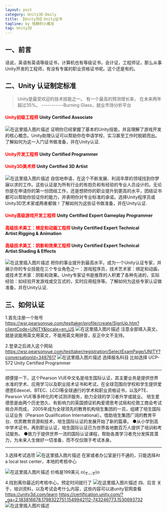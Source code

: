 ```yaml
---
layout: post
category: Unity3D-Daily
title: 【Unity3D】Unity证书
tagline: by 恬静的小魔龙
tag: Unity3D
---
```


## 一、前言
话说，英语有英语等级证书，计算机也有等级证书，会计证，工程师证，那么从事Unity开发的工程师，有没有专属的职业资格证书呢。这个还是有的。
## 二、Unity 认证制定标准
>Unity是最受欢迎的技术技能之一。
有一个最高的预测增长率，
在未来两年超过35%。
-----------Burning Glass，就业市场分析平台
#### <font color="red">Unity初级工程师</font> Unity Certified Associate
![在这里插入图片描述](https://img-blog.csdnimg.cn/20190212172958130.png?x-oss-process=image/watermark,type_ZmFuZ3poZW5naGVpdGk,shadow_10,text_aHR0cHM6Ly9ibG9nLmNzZG4ubmV0L3E3NjQ0MjQ1Njc=,size_16,color_FFFFFF,t_70)
证明你已经掌握了基本的Unity技能，并且理解了游戏开发的核心概念。Unity助理认证可以帮助你在申请学校、实习甚至工作时脱颖而出。了解如何为这一入门证书做准备，并在Unity认证.
#### <font color="red">Unity开发工程师</font> Unity Certified Programmer
#### <font color="red">Unity3D美术师</font>   Unity Certified 3D Artist
![在这里插入图片描述](https://img-blog.csdnimg.cn/20190212173006417.png?x-oss-process=image/watermark,type_ZmFuZ3poZW5naGVpdGk,shadow_10,text_aHR0cHM6Ly9ibG9nLmNzZG4ubmV0L3E3NjQ0MjQ1Njc=,size_16,color_FFFFFF,t_70)
自信地申请，在这个不断发展、利润丰厚的领域找到你梦寐以求的工作。这些认证是为所有行业的有抱负和有经验的专业人员设计的。无论你是在申请你的第一份团结工作，还是想把你的职业提升到更高的水平，团结证书都可以帮助你验证你的能力，并表明你对专业标准的承诺。选择Unity程序员或Unity3D艺术家或两者都做！了解如何为这些证书做准备，并在Unity认证.
#### <font color="red">Unity高级游戏开发工程师</font>	Unity Certified Expert Gameplay Programmer
#### <font color="red">高级技术美工：绑定和动画工程师</font> Unity Certified Expert Technical Artist:Rigging & Animation 
#### <font color="red">高级技术美工：阴影和效果工程师</font> Unity Certified Expert Technical Artist:Shading & Effects
![在这里插入图片描述](https://img-blog.csdnimg.cn/20190212173015458.png?x-oss-process=image/watermark,type_ZmFuZ3poZW5naGVpdGk,shadow_10,text_aHR0cHM6Ly9ibG9nLmNzZG4ubmV0L3E3NjQ0MjQ1Njc=,size_16,color_FFFFFF,t_70)
把你的事业提升到最高水平。成为一个Unity认证专家，并展示你的专业技能在三个专业角色之一：游戏程序员，技术艺术家：绑定和动画，或技术艺术家：阴影和效果。Unity专家证书是推荐的人积累了各种先进的，实际经验：如经验开发游戏或交互式的，实时应用程序等。了解如何为这些专家认证做准备，并在Unity认证.
## 三、如何认证
1.首先注册一个账号
https://wsr.pearsonvue.com/testtaker/profile/create/SignUp.htm?clientCode=UNITY&locale=en_US
![在这里插入图片描述](https://img-blog.csdnimg.cn/20190213144836185.png?x-oss-process=image/watermark,type_ZmFuZ3poZW5naGVpdGk,shadow_10,text_aHR0cHM6Ly9ibG9nLmNzZG4ubmV0L3E3NjQ0MjQ1Njc=,size_16,color_FFFFFF,t_70)
注意全部填入英文，就是说能用英文用英文，不能用英文用拼音，反正中文不支持。

2.登录之后进入这个网站
https://wsr.pearsonvue.com/testtaker/registration/SelectExamPage/UNITY?conversationId=3487617
![在这里插入图片描述](https://img-blog.csdnimg.cn/20190213145143457.png?x-oss-process=image/watermark,type_ZmFuZ3poZW5naGVpdGk,shadow_10,text_aHR0cHM6Ly9ibG9nLmNzZG4ubmV0L3E3NjQ0MjQ1Njc=,size_16,color_FFFFFF,t_70)
选择报名科目
比如选择 UCP-572 Unity Certified Programmer

----
顺便提一下，这个Pearson VUE中文名是培生国际认证，其主要业务是提供世界水准的学术、应用学习以及职业技术证书和考试，在全球范围向学校和学生提供爱德思Edexcel、BTEC、LCCI等全球通行的学术和职业资格证书，以及PTE、Pearson VUE等多样化的考试测评服务，助力全球的学习者升学或就业。
培生爱德思是由两个历史悠久、有影响力的英国颁证机构爱德思考试局和伦敦工商会考试局合并而成， 2005年成为全球领先的教育机构培生集团的一员，组建了培生国际认证业务（Pearson Qualification International）。借助培生集团广阔的教育平台、优质教育资源和技术，培生国际认证的发展开始了新的篇章。
●从小学到高中学术证书，再到职业认证，培生国际认证已为世界各地数百万人提供了培训和考试服务。
●致力于提供世界一流的国际认证课程，帮助各类学习者充分发挥其潜力，为未来人生做好一切准备，而不仅仅限于考试本身。

----

3.选择考试选项
![在这里插入图片描述](https://img-blog.csdnimg.cn/20190213145600222.png?x-oss-process=image/watermark,type_ZmFuZ3poZW5naGVpdGk,shadow_10,text_aHR0cHM6Ly9ibG9nLmNzZG4ubmV0L3E3NjQ0MjQ1Njc=,size_16,color_FFFFFF,t_70)
在家或者办公室是行不通的，只能选择At a local test center，本地的考核中心

![在这里插入图片描述](https://img-blog.csdnimg.cn/20190213145755254.png?x-oss-process=image/watermark,type_ZmFuZ3poZW5naGVpdGk,shadow_10,text_aHR0cHM6Ly9ibG9nLmNzZG4ubmV0L3E3NjQ0MjQ1Njc=,size_16,color_FFFFFF,t_70)
价格是199美元 o(╥﹏╥)o

4.找到离你最近的考核中心，预定时间就行了
![在这里插入图片描述](https://img-blog.csdnimg.cn/20190213150220890.png?x-oss-process=image/watermark,type_ZmFuZ3poZW5naGVpdGk,shadow_10,text_aHR0cHM6Ly9ibG9nLmNzZG4ubmV0L3E3NjQ0MjQ1Njc=,size_16,color_FFFFFF,t_70)
四、后言
关于，培训资料，以及考试会考什么内容，这些内容可以进unity官网查看
https://unity3d.com/learn
https://certification.unity.com/?_ga=2.183816678.1798322751.1549942112-743246773.1530693732
![在这里插入图片描述](https://img-blog.csdnimg.cn/20190213150612609.png?x-oss-process=image/watermark,type_ZmFuZ3poZW5naGVpdGk,shadow_10,text_aHR0cHM6Ly9ibG9nLmNzZG4ubmV0L3E3NjQ0MjQ1Njc=,size_16,color_FFFFFF,t_70)



